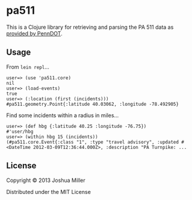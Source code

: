 # pa511

This is a Clojure library for retrieving and parsing the PA 511 data
as [provided by PennDOT](http://www.511pa.com/Traffic.aspx).

## Usage

From `lein repl`...

```
user=> (use 'pa511.core)
nil
user=> (load-events)
true
user=> (:location (first (incidents)))
#pa511.geometry.Point{:latitude 40.03062, :longitude -78.492905}
```
Find some incidents within a radius in miles...
```
user=> (def hbg {:latitude 40.25 :longitude -76.75})
#'user/hbg
user=> (within hbg 15 (incidents))
(#pa511.core.Event{:class "1", :type "travel advisory", :updated #<DateTime 2012-03-09T12:36:44.000Z>, :description "PA Turnpike: ...
```

## License

Copyright © 2013 Joshua Miller

Distributed under the MIT License

